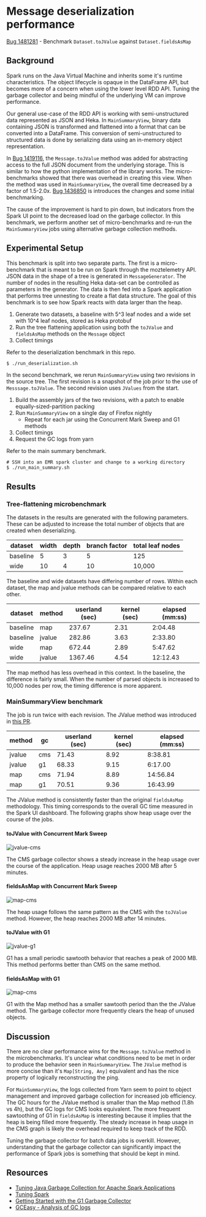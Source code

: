 # Message deserialization performance

[Bug 1481281](https://bugzilla.mozilla.org/show_bug.cgi?id=1481281) - Benchmark `Dataset.toJValue` against `Dataset.fieldsAsMap`

## Background

Spark runs on the Java Virtual Machine and inherits some it's runtime characteristics.
The object lifecycle is opaque in the DataFrame API, but becomes more of a concern when using the lower level RDD API.
Tuning the garbage collector and being mindful of the underlying VM can improve performance.

Our general use-case of the RDD API is working with semi-unstructured data represented as JSON and Heka.
In `MainSummaryView`, binary data containing JSON is transformed and flattened into a format that can be converted into a DataFrame.
This conversion of semi-unstructured to structured data is done by serializing data using an in-memory object representation.

In [Bug 1419116](https://bugzilla.mozilla.org/show_bug.cgi?id=1419116), the `Message.toJValue` method was added for
abstracting access to the full JSON document from the underlying storage.
This is similar to how the python implementation of the library works.
The micro-benchmarks showed that there was overhead in creating this view.
When the method was used in `MainSummaryView`, the overall time decreased by a factor of 1.5-2.0x.
[Bug 1436850](https://bugzilla.mozilla.org/show_bug.cgi?id=1436850) is introduces the changes and some initial benchmarking.

The cause of the improvement is hard to pin down, but indicators from the Spark UI point to the decreased load on the garbage collector.
In this benchmark, we perform another set of micro-benchmarks and re-run the `MainSummaryView` jobs using alternative garbage collection methods.

## Experimental Setup

This benchmark is split into two separate parts.
The first is a micro-benchmark that is meant to be run on Spark through the moztelemetry API.
JSON data in the shape of a tree is generated in `MessageGenerator`.
The number of nodes in the resulting Heka data-set can be controlled as parameters in the generator.
The data is then fed into a Spark application that performs tree unnesting to create a flat data structure.
The goal of this benchmark is to see how Spark reacts with data larger than the heap.

1. Generate two datasets, a baseline with 5^3 leaf nodes and a wide set with 10^4 leaf nodes, stored as Heka protobuf
2. Run the tree flattening application using both the `toJValue` and `fieldsAsMap` methods on the `Message` object
3. Collect timings

Refer to the deserialization benchmark in this repo.

```bash
$ ./run_deserialization.sh
```

In the second benchmark, we rerun `MainSummaryView` using two revisions in the source tree.
The first revision is a snapshot of the job prior to the use of `Messsage.toJValue`.
The second revision uses `JValues` from the start.

1. Build the assembly jars of the two revisions, with a patch to enable equally-sized-partition packing
2. Run `MainSummaryView` on a single day of Firefox nightly
    - Repeat for each jar using the Concurrent Mark Sweep and G1 methods
3. Collect timings
4. Request the GC logs from yarn

Refer to the main summary benchmark.

```
# SSH into an EMR spark cluster and change to a working directory
$ ./run_main_summary.sh
```

## Results

### Tree-flattening microbenchmark

The datasets in the results are generated with the following parameters.
These can be adjusted to increase the total number of objects that are created when deserializing.

dataset | width | depth | branch factor | total leaf nodes
---|---|---|---|---
baseline | 5 | 3 | 5 | 125
wide | 10 | 4 | 10 | 10,000

The baseline and wide datasets have differing number of rows.
Within each dataset, the map and jvalue methods can be compared relative to each other.

dataset  | method | userland (sec) | kernel (sec) | elapsed (mm:ss)
---------|--------|----------|--------|---
baseline | map    | 237.67   | 2.31   | 2:04.48
baseline | jvalue | 282.86   | 3.63   | 2:33.80
wide     | map    | 672.44   | 2.89   | 5:47.62
wide     | jvalue | 1367.46  | 4.54   | 12:12.43

The map method has less overhead in this context.
In the baseline, the difference is fairly small.
When the number of parsed objects is increased to 10,000 nodes per row, the timing difference is more apparent.

### MainSummaryView benchmark

The job is run twice with each revision.
The JValue method was introduced in [this PR](https://github.com/mozilla/telemetry-batch-view/pull/377).

method | gc | userland (sec) | kernel (sec) | elapsed (mm:ss)
---|---|---|---|---
jvalue | cms | 71.43 | 8.92 | 8:38.81
jvalue | g1 | 68.33 | 9.15  |6:17.00
map | cms | 71.94 | 8.89 | 14:56.84
map | g1 | 70.51 | 9.36 | 16:43.99

The JValue method is consistently faster than the original `fieldsAsMap` methodology.
This timing corresponds to the overall GC time measured in the Spark UI dashboard.
The following graphs show heap usage over the course of the jobs.

#### toJValue with Concurrent Mark Sweep
![jvalue-cms](images/jvalue-cms.png)

The CMS garbage collector shows a steady increase in the heap usage over the course of the application.
Heap usage reaches 2000 MB after 5 minutes.

#### fieldsAsMap with Concurrent Mark Sweep
![map-cms](images/map-cms.png)

The heap usage follows the same pattern as the CMS with the `toJValue` method.
However, the heap reaches 2000 MB after 14 minutes.

#### toJValue with G1
![jvalue-g1](images/jvalue-g1.png)

G1 has a small periodic sawtooth behavior that reaches a peak of 2000 MB.
This method performs better than CMS on the same method.


#### fieldsAsMap with G1
![map-cms](images/map-g1.png)

G1 with the Map method has a smaller sawtooth period than the the JValue method.
The garbage collector more frequently clears the heap of unused objects.

## Discussion

There are no clear performance wins for the `Message.toJValue` method in the microbenchmarks.
It's unclear what conditions need to be met in order to produce the behavior seen in `MainSummaryView`.
The `JValue` method is more concise than it's `Map[String, Any]` equivalent and has the nice property of logically reconstructing
the ping.

For `MainSummaryView`, the logs collected from Yarn seem to point to object management and improved garbage collection for increased job efficiency.
The GC hours for the JValue method is smaller than the Map method (1.8h vs 4h), but the GC logs for CMS looks equivalent.
The more frequent sawtoothing of G1 in `fieldsAsMap` is interesting because it implies that the heap is being filled more frequently.
The steady increase in heap usage in the CMS graph is likely the overhead required to keep track of the RDD.

Tuning the garbage collector for batch data jobs is overkill.
However, understanding that the garbage collector can significantly impact the performance of Spark jobs is something that should be kept in mind.

## Resources

* [Tuning Java Garbage Collection for Apache Spark Applications](https://databricks.com/blog/2015/05/28/tuning-java-garbage-collection-for-spark-applications.html)
* [Tuning Spark](https://spark.apache.org/docs/latest/tuning.html)
* [Getting Started with the G1 Garbage Collector](http://www.oracle.com/technetwork/tutorials/tutorials-1876574.html)
* [GCEasy - Analysis of GC logs](http://gceasy.io/index.jsp)
